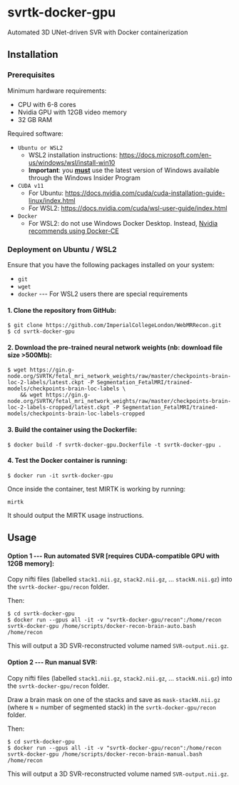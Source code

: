 
# svrtk-docker-gpu
Automated 3D UNet-driven SVR with Docker containerization 

## Installation

### Prerequisites

Minimum hardware requirements:
 - CPU with 6-8 cores
 - Nvidia GPU with 12GB video memory
 - 32 GB RAM

Required software:
- `Ubuntu or WSL2`
	- WSL2 installation instructions: https://docs.microsoft.com/en-us/windows/wsl/install-win10
	- **Important**: you <u>**must**</u> use the latest version of Windows available through the Windows Insider Program
- `CUDA v11`
	- For Ubuntu: https://docs.nvidia.com/cuda/cuda-installation-guide-linux/index.html
	- For WSL2: https://docs.nvidia.com/cuda/wsl-user-guide/index.html
- `Docker`
	- For WSL2: do not use Windows Docker Desktop. Instead, [Nvidia recommends using Docker-CE](https://docs.nvidia.com/cuda/wsl-user-guide/index.html#ch04-sub01-install-docker)


### Deployment on Ubuntu / WSL2

Ensure that you have the following packages installed on your system:

- `git`
- `wget`
- `docker` --- For WSL2 users there are special requirements

#### 1. Clone the repository from GitHub:

```
$ git clone https://github.com/ImperialCollegeLondon/WebMRRecon.git
$ cd svrtk-docker-gpu
```

#### 2. Download the pre-trained neural network weights (nb: download file size >500Mb):

```
$ wget https://gin.g-node.org/SVRTK/fetal_mri_network_weights/raw/master/checkpoints-brain-loc-2-labels/latest.ckpt -P Segmentation_FetalMRI/trained-models/checkpoints-brain-loc-labels \
	&& wget https://gin.g-node.org/SVRTK/fetal_mri_network_weights/raw/master/checkpoints-brain-loc-2-labels-cropped/latest.ckpt -P Segmentation_FetalMRI/trained-models/checkpoints-brain-loc-labels-cropped
```

#### 3. Build the container using the Dockerfile:

```
$ docker build -f svrtk-docker-gpu.Dockerfile -t svrtk-docker-gpu .
```

#### 4. Test the Docker container is running:

```
$ docker run -it svrtk-docker-gpu
```
Once inside the container, test MIRTK is working by running:

```
mirtk
```

It should output the MIRTK usage instructions.


## Usage

#### Option 1 --- Run automated SVR [requires CUDA-compatible GPU with 12GB memory]:

Copy nifti files (labelled `stack1.nii.gz`, `stack2.nii.gz`, ... `stackN.nii.gz`) into the `svrtk-docker-gpu/recon` folder.

Then:

```
$ cd svrtk-docker-gpu
$ docker run --gpus all -it -v "svrtk-docker-gpu/recon":/home/recon svrtk-docker-gpu /home/scripts/docker-recon-brain-auto.bash /home/recon
```

This will output a 3D SVR-reconstructed volume named `SVR-output.nii.gz`.

#### Option 2 --- Run manual SVR:

Copy nifti files (labelled `stack1.nii.gz`, `stack2.nii.gz`, ... `stackN.nii.gz`) into the `svrtk-docker-gpu/recon` folder.

Draw a brain mask on one of the stacks and save as `mask-stackN.nii.gz` (where `N` = number of segmented stack) in the `svrtk-docker-gpu/recon` folder.

Then:

```
$ cd svrtk-docker-gpu
$ docker run --gpus all -it -v "svrtk-docker-gpu/recon":/home/recon svrtk-docker-gpu /home/scripts/docker-recon-brain-manual.bash /home/recon
```

This will output a 3D SVR-reconstructed volume named `SVR-output.nii.gz`.